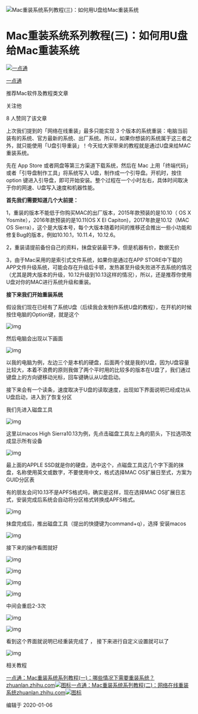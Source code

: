 ![Mac重装系统系列教程(三)：如何用U盘给Mac重装系统](https://pic4.zhimg.com/v2-36b258c86c2f4fc0dd183e6aebb3c721_1200x500.jpg)

# Mac重装系统系列教程(三)：如何用U盘给Mac重装系统

[![一点通](https://pic2.zhimg.com/v2-7ec833f42102504fbc4df535105b8809_xs.jpg)](https://www.zhihu.com/people/leng-yue-47-97-38)

[一点通](https://www.zhihu.com/people/leng-yue-47-97-38)

推荐Mac软件及教程类文章

关注他

8 人赞同了该文章

上次我们提到的「网络在线重装」最多只能实现 3 个版本的系统重装：电脑当前装有的系统、官方最新的系统、出厂系统。所以，如果你想装的系统属于这三者之外，就只能使用「U盘引导重装」！今天给大家带来的教程就是通过U盘来给MAC重装系统。

先在 App Store 或者网盘等第三方渠道下载系统，然后在 Mac 上用「终端代码」或者「引导盘制作工具」将系统写入 U盘，制作成一个引导盘。开机时，按住 option 键进入引导盘，即可开始安装。整个过程在一个小时左右，具体时间取决于你的网速、U盘写入速度和机器性能。

**首先我们需要知道几个大前提：**

1，重装的版本不能低于你购买MAC的出厂版本，2015年款预装的是10.10（ OS X Yosmite），2016年款预装的是10.11(OS X EI Capiton)，2017年款是10.12（MAC OS Sierra），这个是大版本号，每个大版本随着时间的推移还会推出一些小功能和修复Bug的版本，例如10.10.1，10.11.4，10.12.6。

2，重装请提前备份自己的资料，抹盘安装最干净，但是机器有价，数据无价

3，由于Mac采用的是索引式文件系统，如果你是通过在APP STORE中下载的APP文件升级系统，可能会存在升级后卡顿，发热甚至升级失败进不去系统的情况（尤其是跨大版本的升级，10.12升级到10.13这样的情况），所以，还是推荐你使用U盘对你的MAC进行系统升级和重装。

**接下来我们开始重装系统**

假设我们现在已经有了系统U盘（后续我会发制作系统U盘的教程），在开机的时候按住电脑的Option键，就是这个



![img](https://pic3.zhimg.com/80/v2-715559ed27b022dcda37fe7c1f6078a6_720w.jpg)



然后电脑会出现以下画面



![img](https://pic3.zhimg.com/80/v2-a346ddc7e7709da01a2d26e7e3df4202_720w.jpg)



以我的电脑为例，左边三个是本机的硬盘，后面两个就是我的U盘，因为U盘容量比较大，本着不浪费的原则我做了两个平时用的比较多的版本在U盘了，我们通过键盘上的方向键移动光标，回车键确认从U盘启动。

接下来会有一个读条，速度取决于U盘的读取速度，出现如下界面说明已经成功从U盘启动，进入到了恢复分区

我们先进入磁盘工具



![img](https://pic2.zhimg.com/80/v2-3bcbf1867fc37af4835f1e5262cf62cd_720w.jpg)



这里以macos High Sierra10.13为例，先点击磁盘工具左上角的箭头，下拉选项改成显示所有设备



![img](https://pic4.zhimg.com/80/v2-d385cdfa994ca2df91ad040bccab46db_720w.jpg)



最上面的APPLE SSD就是你的硬盘，选中这个，点磁盘工具这几个字下面的抹盘，名称使用英文或数字，不要使用中文，格式选择MAC OS扩展日至式，方案为GUID分区表

有的朋友会问10.13不是APFS格式吗，确实是这样，现在选择MAC OS扩展日志式，安装完成后系统会自动将分区格式转换成APFS格式。



![img](https://pic2.zhimg.com/80/v2-03534dc68c445e0724dffbd7f9a3f6c9_720w.jpg)



抹盘完成后，推出磁盘工具（提出的快捷键为command+q），选择 安装macos



![img](https://pic1.zhimg.com/80/v2-6d1865dea1f7ff2e21291a525c4a3b84_720w.jpg)



接下来的操作看图就好



![img](https://pic1.zhimg.com/80/v2-0d77fa84edeea5c9ad4a221b442c3cbc_720w.jpg)





![img](https://pic4.zhimg.com/80/v2-44e22a10e532cb80137acb7fb163ab13_720w.jpg)





![img](https://pic4.zhimg.com/80/v2-78c3f6f10f90420b12b464326b66477f_720w.jpg)





![img](https://pic3.zhimg.com/80/v2-10eca07ea968c04d33f5982cfcf9eb36_720w.jpg)



中间会重启2-3次



![img](https://pic2.zhimg.com/80/v2-1786fefea71d3b5bf9a182a1e55b9109_720w.jpg)





![img](https://pic4.zhimg.com/80/v2-c304b27092a68a4e4bd2b17ccaa15707_720w.jpg)



看到这个界面就说明已经重装完成了 ， 接下来进行自定义设置就可以了

![img](https://pic2.zhimg.com/80/v2-5f509972d660de89fa4f8af002d9f4b5_720w.jpg)

相关教程

[一点通：Mac重装系统系列教程(一)：哪些情况下需要重装系统？zhuanlan.zhihu.com![图标](https://pic2.zhimg.com/v2-36b258c86c2f4fc0dd183e6aebb3c721_180x120.jpg)](https://zhuanlan.zhihu.com/p/101196884)[一点通：Mac重装系统系列教程(二)：网络在线重装系统zhuanlan.zhihu.com![图标](https://pic2.zhimg.com/v2-36b258c86c2f4fc0dd183e6aebb3c721_180x120.jpg)](https://zhuanlan.zhihu.com/p/101197829)



编辑于 2020-01-06